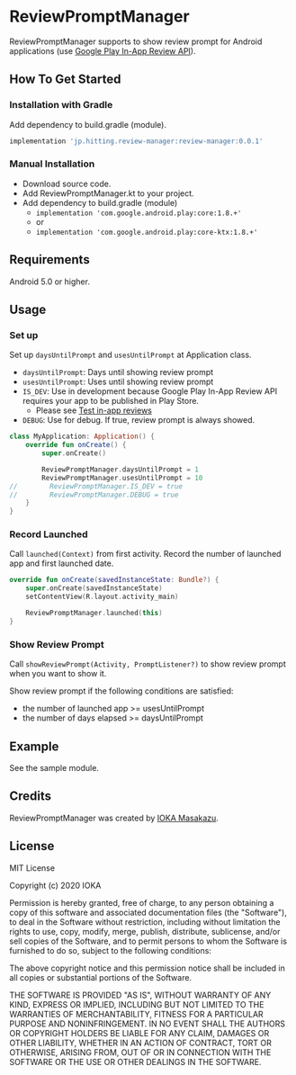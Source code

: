 # ReviewPromptManager

ReviewPromptManager supports to show review prompt for Android applications
(use [Google Play In-App Review API](https://developer.android.com/guide/playcore/in-app-review)).

## How To Get Started

### Installation with Gradle

Add dependency to build.gradle (module).

```gradle
implementation 'jp.hitting.review-manager:review-manager:0.0.1'
```

### Manual Installation

- Download source code.
- Add ReviewPromptManager.kt to your project.
- Add dependency to build.gradle (module)
  - `implementation 'com.google.android.play:core:1.8.+'`
  - or
  - `implementation 'com.google.android.play:core-ktx:1.8.+'`

## Requirements

Android 5.0 or higher.

## Usage

### Set up

Set up `daysUntilPrompt` and `usesUntilPrompt` at Application class.

- `daysUntilPrompt`: Days until showing review prompt
- `usesUntilPrompt`: Uses until showing review prompt
- `IS_DEV`: Use in development because Google Play In-App Review API requires your app to be published in Play Store.
  - Please see [Test in-app reviews](https://developer.android.com/guide/playcore/in-app-review/test)
- `DEBUG`: Use for debug. If true, review prompt is always showed.

```kotlin
class MyApplication: Application() {
    override fun onCreate() {
        super.onCreate()

        ReviewPromptManager.daysUntilPrompt = 1
        ReviewPromptManager.usesUntilPrompt = 10
//        ReviewPromptManager.IS_DEV = true
//        ReviewPromptManager.DEBUG = true
    }
}
```

### Record Launched

Call `launched(Context)` from first activity.
Record the number of launched app and first launched date.

```kotlin
override fun onCreate(savedInstanceState: Bundle?) {
    super.onCreate(savedInstanceState)
    setContentView(R.layout.activity_main)

    ReviewPromptManager.launched(this)
}
```

### Show Review Prompt

Call `showReviewPrompt(Activity, PromptListener?)` to show review prompt when you want to show it.

Show review prompt if the following conditions are satisfied:

- the number of launched app >= usesUntilPrompt
- the number of days elapsed >= daysUntilPrompt

## Example

See the sample module.

## Credits

ReviewPromptManager was created by [IOKA Masakazu](https://www.hitting.jp).

## License

MIT License

Copyright (c) 2020 IOKA

Permission is hereby granted, free of charge, to any person obtaining a copy
of this software and associated documentation files (the "Software"), to deal
in the Software without restriction, including without limitation the rights
to use, copy, modify, merge, publish, distribute, sublicense, and/or sell
copies of the Software, and to permit persons to whom the Software is
furnished to do so, subject to the following conditions:

The above copyright notice and this permission notice shall be included in all
copies or substantial portions of the Software.

THE SOFTWARE IS PROVIDED "AS IS", WITHOUT WARRANTY OF ANY KIND, EXPRESS OR
IMPLIED, INCLUDING BUT NOT LIMITED TO THE WARRANTIES OF MERCHANTABILITY,
FITNESS FOR A PARTICULAR PURPOSE AND NONINFRINGEMENT. IN NO EVENT SHALL THE
AUTHORS OR COPYRIGHT HOLDERS BE LIABLE FOR ANY CLAIM, DAMAGES OR OTHER
LIABILITY, WHETHER IN AN ACTION OF CONTRACT, TORT OR OTHERWISE, ARISING FROM,
OUT OF OR IN CONNECTION WITH THE SOFTWARE OR THE USE OR OTHER DEALINGS IN THE
SOFTWARE.
